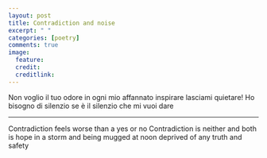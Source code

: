 ```yaml
---
layout: post
title: Contradiction and noise
excerpt: " "
categories: [poetry]
comments: true
image:
  feature:
  credit: 
  creditlink: 
---
```


Non voglio il tuo odore
in ogni mio affannato inspirare
lasciami quietare!
Ho bisogno di silenzio se 
è il silenzio che mi vuoi dare

---

Contradiction
feels worse than a yes or
no
Contradiction
is neither and both
is hope in a storm
and being mugged at noon
deprived of any truth
and safety



